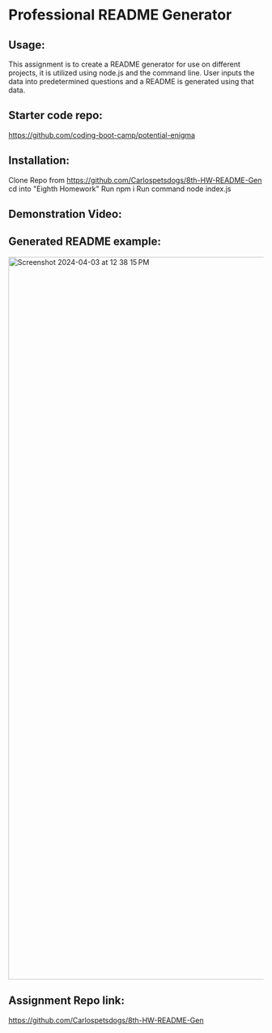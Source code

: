 # Professional README Generator 

## Usage:
This assignment is to create a README generator for use on different projects, it is utilized using node.js and the command line. User inputs the data into predetermined questions and a README is generated using that data.

## Starter code repo:
https://github.com/coding-boot-camp/potential-enigma

## Installation:
Clone Repo from https://github.com/Carlospetsdogs/8th-HW-README-Gen
cd into "Eighth Homework"
Run npm i 
Run command node index.js


## Demonstration Video:

## Generated README example:
<img width="1427" alt="Screenshot 2024-04-03 at 12 38 15 PM" src="https://github.com/Carlospetsdogs/8th-HW-README-Gen/assets/154539500/81b78155-1705-4083-95d6-c1292b58d9bc">

## Assignment Repo link:
https://github.com/Carlospetsdogs/8th-HW-README-Gen

